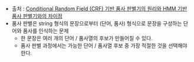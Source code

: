 - 출처 : [Conditional Random Field (CRF) 기반 품사 판별기의 원리와 HMM 기반 품사 판별기와의 차이점](https://lovit.github.io/nlp/2018/09/13/crf_based_tagger/)
- 품사 판별은 string 형식의 문장으로부터 (단어, 품사) 형식으로 문장을 구성하는 단어와 품사를 인식하는 문제
	- 한 문장은 여러 개의 단어 / 품사열의 후보가 만들어질 수 있다.
	- 품사 판별 과정에서는 가능한 단어 / 품사열 후보 중 가장 적절한 것을 선택해야 한다.